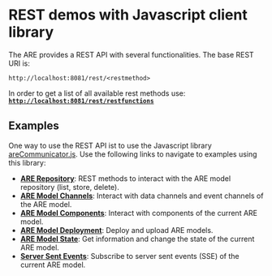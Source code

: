 # REST demos with Javascript client library

The ARE provides a REST API with several functionalities. The base REST URI is:
```
http://localhost:8081/rest/<restmethod>
```

In order to get a list of all available rest methods use:
<strong><code><a target="_blank" href="http://localhost:8081/rest/restfunctions">http://localhost:8081/rest/restfunctions</a></code></strong>

## Examples

One way to use the REST API ist to use the Javascript library <a target="_blank" href="./javascript/areCommunicator.js">areCommunicator.js</a>. Use the following links to navigate to examples using this library:

* <a href="demos/clientExample/are_repository.html"><strong>ARE Repository</strong></a>:
REST methods to interact with the ARE model repository (list, store, delete).
* <a href="demos/clientExample/runtime_model_channels.html"><strong>ARE Model Channels</strong></a>:
Interact with data channels and event channels of the ARE model.
* <a href="demos/clientExample/runtime_model_components.html"><strong>ARE Model Components</strong></a>:
Interact with components of the current ARE model.
* <a href="demos/clientExample/runtime_model_deployment.html"><strong>ARE Model Deployment</strong></a>:
Deploy and upload ARE models.
* <a href="demos/clientExample/runtime_model_state.html"><strong>ARE Model State</strong></a>:
Get information and change the state of the current ARE model.
* <a href="demos/clientExample/sse.html"><strong>Server Sent Events</strong></a>:
Subscribe to server sent events (SSE) of the current ARE model.
